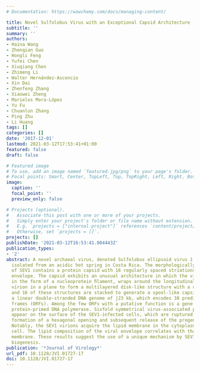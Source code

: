 ```yaml
---
# Documentation: https://wowchemy.com/docs/managing-content/

title: Novel Sulfolobus Virus with an Exceptional Capsid Architecture
subtitle: ''
summary: ''
authors:
- Haina Wang
- Zhenqian Guo
- Hongli Feng
- Yufei Chen
- Xiuqiang Chen
- Zhimeng Li
- Walter Hernández-Ascencio
- Xin Dai
- Zhenfeng Zhang
- Xiaowei Zheng
- Marielos Mora-López
- Yu Fu
- Chuanlun Zhang
- Ping Zhu
- Li Huang
tags: []
categories: []
date: '2017-12-01'
lastmod: 2021-03-12T17:53:41+01:00
featured: false
draft: false

# Featured image
# To use, add an image named `featured.jpg/png` to your page's folder.
# Focal points: Smart, Center, TopLeft, Top, TopRight, Left, Right, BottomLeft, Bottom, BottomRight.
image:
  caption: ''
  focal_point: ''
  preview_only: false

# Projects (optional).
#   Associate this post with one or more of your projects.
#   Simply enter your project's folder or file name without extension.
#   E.g. `projects = ["internal-project"]` references `content/project/deep-learning/index.md`.
#   Otherwise, set `projects = []`.
projects: []
publishDate: '2021-03-12T16:53:41.004443Z'
publication_types:
- '2'
abstract: A novel archaeal virus, denoted Sulfolobus ellipsoid virus 1 (SEV1), was
  isolated from an acidic hot spring in Costa Rica. The morphologically unique virion
  of SEV1 contains a protein capsid with 16 regularly spaced striations and an 11-nmthick
  envelope. The capsid exhibits an unusual architecture in which the viral DNA, probably
  in the form of a nucleoprotein ﬁlament, wraps around the longitudinal axis of the
  virion in a plane to form a multilayered disk-like structure with a central hole,
  and 16 of these structures are stacked to generate a spool-like capsid. SEV1 harbors
  a linear double-stranded DNA genome of ϳ23 kb, which encodes 38 predicted open reading
  frames (ORFs). Among the few ORFs with a putative function is a gene encoding a
  protein-primed DNA polymerase. Sixfold symmetrical virus-associated pyramids (VAPs)
  appear on the surface of the SEV1-infected cells, which are ruptured to allow the
  formation of a hexagonal opening and subsequent release of the progeny virus particles.
  Notably, the SEV1 virions acquire the lipid membrane in the cytoplasm of the host
  cell. The lipid composition of the viral envelope correlates with that of the cell
  membrane. These results suggest the use of a unique mechanism by SEV1 in membrane
  biogenesis.
publication: '*Journal of Virology*'
url_pdf: 10.1128/JVI.01727-17
doi: 10.1128/JVI.01727-17
---
```

